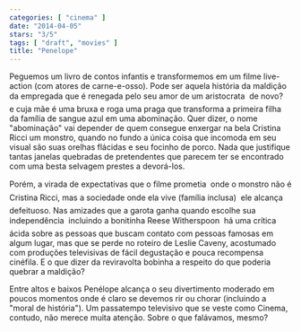 ```yaml
---
categories: [ "cinema" ]
date: "2014-04-05"
stars: "3/5"
tags: [ "draft", "movies" ]
title: "Penelope"
---
```

Peguemos um livro de contos infantis e transformemos em um filme live-action (com atores de carne-e-osso). Pode ser aquela história da maldição da empregada que é renegada pelo seu amor de um aristocrata  de novo?  e cuja mãe é uma bruxa e roga uma praga que transforma a primeira filha da família de sangue azul em uma abominação. Quer dizer, o nome "abominação" vai depender de quem consegue enxergar na bela Cristina Ricci um monstro, quando no fundo a única coisa que incomoda em seu visual são suas orelhas flácidas e seu focinho de porco. Nada que justifique tantas janelas quebradas de pretendentes que parecem ter se encontrado com uma besta selvagem prestes a devorá-los.

Porém, a virada de expectativas que o filme prometia  onde o monstro não é Cristina Ricci, mas a sociedade onde ela vive (família inclusa)  ele alcança defeituoso. Nas amizades que a garota ganha quando escolhe sua independência  incluindo a bonitinha Reese Witherspoon  há uma crítica ácida sobre as pessoas que buscam contato com pessoas famosas em algum lugar, mas que se perde no roteiro de Leslie Caveny, acostumado com produções televisivas de fácil degustação e pouca recompensa cinéfila. E o que dizer da reviravolta bobinha a respeito do que poderia quebrar a maldição?

Entre altos e baixos Penélope alcança o seu divertimento moderado em poucos momentos onde é claro se devemos rir ou chorar (incluindo a "moral de história"). Um passatempo televisivo que se veste como Cinema, contudo, não merece muita atenção. Sobre o que falávamos, mesmo?
